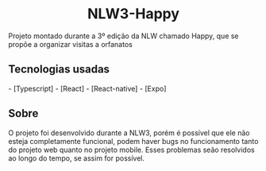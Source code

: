 <h1 align='center'>NLW3-Happy</h1>
<p>Projeto montado durante a 3º edição da NLW chamado Happy, que se propõe a organizar visitas a orfanatos</p>
<h2>Tecnologias usadas</h2>
- [Typescript]
- [React]
- [React-native]
- [Expo]

<h2>Sobre</h2>
<p>O projeto foi desenvolvido durante a NLW3, porém é possível que ele não esteja completamente funcional, podem haver bugs no funcionamento tanto do projeto web quanto no projeto mobile. Esses problemas seão resolvidos ao longo do tempo, se assim for possível.</p>
